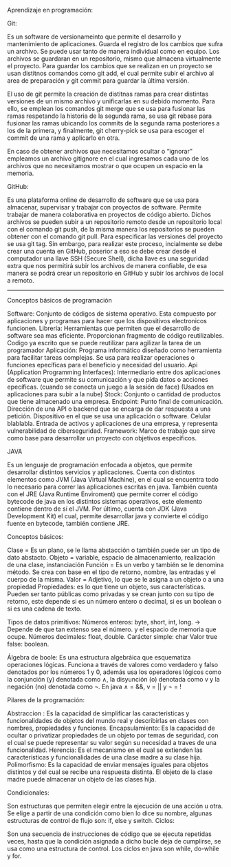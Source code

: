 Aprendizaje en programación:

Git:

Es un software de versionameinto que permite el desarrollo y mantenimiento de aplicaciones. Guarda el registro de los cambios que sufra un archivo. Se puede usar tanto de manera individual como en equipo. Los archivos se guardaran en un repositorio, mismo que almacena virtualmente el proyecto.  Para guardar los cambios que se realizan en un proyecto se usan distitnos comandos como git add, el cual permite subir el archivo al area de preparación y git commit para guardar la última versión. 

El uso de git permite la creación de distitnas ramas para crear distintas versiones de un mismo archivo y unificarlas en su debido momento. Para ello, se emplean los comandos git merge que se usa para fusionar las ramas respetando la historia de la segunda rama, se usa git rebase para fusionar las ramas ubicando los commits de la segunda rama posteriores a los de la primera, y finalmente, git cherry-pick se usa para escoger el commit de una rama y aplicarlo en otra.

En caso de obtener archivos que necesitamos ocultar o “ignorar” empleamos un archivo gitignore en el cual ingresamos cada uno de los archivos que no necesitamos mostrar o que ocupen un espacio en la memoria.

GitHub: 

Es una plataforma online de desarrollo de software que se usa para almacenar, supervisar y trabajar con proyectos de software. Permite trabajar de manera colaborativa en proyectos de código abierto. Dichos archivos se pueden subir a un repositorio remoto desde un repositorio local con el comando git push, de la misma manera los repositorios se pueden obtener con el comando git pull. Para especificar las versiones del proyecto se usa git tag. Sin embargo, para realizar este proceso, incialmente se debe crear una cuenta en GitHub, poserior a eso se debe crear desde el computador una llave SSH (Secure Shell), dicha llave es una seguridad extra que nos permitirá subir los archivos de manera confiable, de esa manera se podrá crear un repositorio en GitHub y subir los archivos de local a remoto.

---------------------------------------------------------------------------------------------------------------

Conceptos básicos de programación

Software: Conjunto de códigos de sistema operativo. Esta compuesto por aplicaciones y programas  para hacer que los dispositivos electronicos funcionen.
Librería: Herramientas que permiten que el desarrollo de software sea mas eficiente. Proporcionan fragmento de código reutilizables.
Codigo ya escrito que se puede reutilizar para agilizar la tarea de un programador
Aplicación: Programa informático diseñado como herramienta para facilitar tareas complejas. Se usa para realizar operaciones o funciones epecíficas para el beneficio y necesidad del usuario.
Api (Application Programming Interfaces): Intermediario entre dos aplicaciones de software que permite su comunicación y que pida datos o acciones epecíficas. (cuando se conecta un juego a la sesión de face) (Usados en aplicaciones para subir a la nube)
Stock: Conjunto o cantidad de productos que tiene almacenado una empresa.
Endpoint: Punto final de comunicación. Dirección de una API o backend que se encarga de dar respuesta a una petición. Dispositivo en el que se usa una aplicación o software. Celular blablabla.
Entrada de activos y aplicaciones de una empresa, y representa vulnerabilidad de ciberseguridad.
Framework: Marco de trabajo que sirve como base para desarrollar un proyecto con objetivos específicos.

JAVA

Es un lenguaje de programación enfocada a objetos, que permite desarrollar distintos servicios y aplicaciones. Cuenta con distintos elementos como JVM (Java Virtual Machine), en el cual se encuentra todo lo necesario para correr las aplicaciones escritas en java. También cuenta con el JRE (Java Runtime Enviroment) que permite correr el código bytecode de java en los distintos sistemas operativos, este elemento contiene dentro de sí el JVM. Por último, cuenta con JDK (Java Development Kit) el cual, permite desarrollar java y convierte el código fuente en bytecode, también contiene JRE. 

Conceptos básicos:

Clase = Es un plano, se le llama abstacción o también puede ser un tipo de dato abstacto.
Objeto = variable, espacio de almacenamiento, realización de una clase, instanciación
Función = Es un verbo y también se le denomina método. Se crea con base en el tipo de retorno, nombre, las entradas y el cuerpo de la misma.
Valor = Adjetivo, lo que se le asigna a un objeto o a una propiedad
Propiedades: es lo que tiene un objeto, sus características. Pueden ser tanto públicas como privadas y se crean junto con su tipo de retorno, este depende si es un número entero o decimal, si es un boolean o si es una cadena de texto.

Tipos de datos primitivos:
Números enteros: byte, short, int, long. -> Depende de que tan extenso sea el número. y el espacio de memoria que ocupe.
Números decimales: float, double. 
Carácter simple: char
Valor true false: boolean.

Álgebra de boole: Es una estructura algebráica que esquematiza operaciones lógicas. Funciona a través de valores como verdadero y falso denotados por los números 1 y 0, además usa los operadores lógicos como la conjunción (y) denotada como ∧, la disyunción (o) denotada como v y la negación (no) denotada como ¬. En java ∧ = &&, v = || y ¬ = !

Pilares de la programación:

Abstraccion : Es la capacidad de simplificar las caracteristicas y funcionalidades de objetos del mundo real y describirlas en clases con nombres, propiedades y funciones.
Encapsulamiento: Es la capacidad de ocultar o privatizar propiedades de un objeto por temas de seguridad, con el cual se puede representar su valor según su necesidad a traves de una funcionalidad.
Herencia: Es el mecanismo en el cual se extienden las caracteristicas y funcionalidades de una clase madre a su clase hija.
Polimorfismo: Es la capacidad de enviar mensajes iguales para objetos distintos y del cual se recibe una respuesta distinta. El objeto de la clase madre puede almacenar un objeto de las clases hija.

Condicionales:

Son estructuras que permiten elegir entre la ejecución de una acción u otra. Se elige a partir de una condición como bien lo dice su nombre, algunas estructuras de control de flujo son: if, else y switch.
Ciclos:

Son una secuencia de instrucciones de código que se ejecuta repetidas veces, hasta que la condición asignada a dicho bucle deja de cumplirse, se usa como una estructura de control. Los ciclos en java son while, do-while y for.
